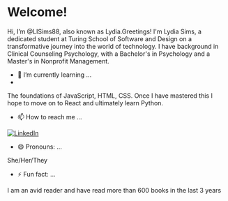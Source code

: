 # Welcome!

 Hi, I’m @LISims88, also known as Lydia.Greetings! I'm Lydia Sims, a dedicated student at Turing School of Software and Design on a transformative journey into the world of technology. I have background in Clinical Counseling Psychology, with a Bachelor's in Psychology and a Master's in Nonprofit Management.

- 🌱 I’m currently learning ...
- 
The foundations of JavaScript, HTML, CSS. Once I have mastered this I hope to move on to React and ultimately learn Python.

- 📫 How to reach me ...
  
[![LinkedIn](https://img.shields.io/badge/linkedin-%230077B5.svg?style=for-the-badge&logo=linkedin&logoColor=white)](www.linkedin.com/in/lydia-sims)



- 😄 Pronouns: ...

She/Her/They
- ⚡ Fun fact: ...

I am an avid reader and have read more than 600 books in the last 3 years

<!---
LISims88/LISims88 is a ✨ special ✨ repository because its `README.md` (this file) appears on your GitHub profile.
You can click the Preview link to take a look at your changes.
--->
